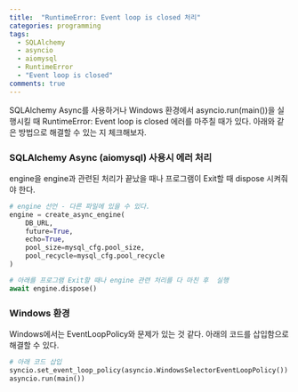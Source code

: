 ```yaml
---
title:  "RuntimeError: Event loop is closed 처리"
categories: programming
tags:
  - SQLAlchemy
  - asyncio
  - aiomysql
  - RuntimeError
  - "Event loop is closed"
comments: true
---
```


SQLAlchemy Async를 사용하거나 Windows 환경에서 asyncio.run(main())을 실행시킬 때
RuntimeError: Event loop is closed 에러를 마주칠 때가 있다. 아래와 같은
방법으로 해결할 수 있는 지 체크해보자.

### SQLAlchemy Async (aiomysql) 사용시 에러 처리

engine을 engine과 관련된 처리가 끝났을 때나 프로그램이 Exit할 때
dispose 시켜줘야 한다.

```python
# engine 선언 - 다른 파일에 있을 수 있다.
engine = create_async_engine(
    DB_URL,
    future=True,
    echo=True,
    pool_size=mysql_cfg.pool_size,
    pool_recycle=mysql_cfg.pool_recycle
)

# 아래를 프로그램 Exit할 때나 engine 관련 처리를 다 마친 후  실행
await engine.dispose()
```

### Windows 환경

Windows에서는 EventLoopPolicy와 문제가 있는 것 같다. 아래의 코드를 삽입함으로
해결할 수 있다.

```python
# 아래 코드 삽입
syncio.set_event_loop_policy(asyncio.WindowsSelectorEventLoopPolicy())
asyncio.run(main())
```
